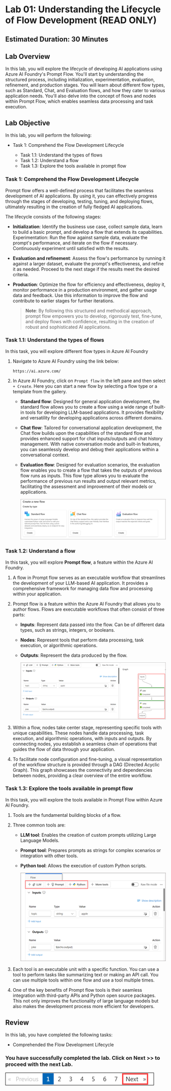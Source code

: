 # Lab 01: Understanding the Lifecycle of Flow Development (READ ONLY)

## Estimated Duration: 30 Minutes

## Lab Overview
In this lab, you will explore the lifecycle of developing AI applications using Azure AI Foundry's Prompt Flow. You'll start by understanding the structured process, including initialization, experimentation, evaluation, refinement, and production stages. You will learn about different flow types, such as Standard, Chat, and Evaluation flows, and how they cater to various application needs. You'll also delve into the concept of flows and nodes within Prompt Flow, which enables seamless data processing and task execution.

## Lab Objective

In this lab, you will perform the following:
- Task 1: Comprehend the Flow Development Lifecycle
     
     - Task 1.1: Understand the types of flows  
     - Task 1.2: Understand a flow  
     - Task 1.3: Explore the tools available in prompt flow
  
### Task 1: Comprehend the Flow Development Lifecycle

Prompt flow offers a well-defined process that facilitates the seamless development of AI applications. By using it, you can effectively progress through the stages of developing, testing, tuning, and deploying flows, ultimately resulting in the creation of fully fledged AI applications.

The lifecycle consists of the following stages:

- **Initialization**: Identify the business use case, collect sample data, learn to build a basic prompt, and develop a flow that extends its capabilities.
Experimentation: Run the flow against sample data, evaluate the prompt's performance, and iterate on the flow if necessary. Continuously experiment until satisfied with the results.
- **Evaluation and refinement**: Assess the flow's performance by running it against a larger dataset, evaluate the prompt's effectiveness, and refine it as needed. Proceed to the next stage if the results meet the desired criteria.
- **Production**: Optimize the flow for efficiency and effectiveness, deploy it, monitor performance in a production environment, and gather usage data and feedback. Use this information to improve the flow and contribute to earlier stages for further iterations.

  >**Note**: By following this structured and methodical approach, prompt flow empowers you to develop, rigorously test, fine-tune, and deploy flows with confidence, resulting in the creation of robust and sophisticated AI applications.

### Task 1.1: Understand the types of flows

In this task, you will explore different flow types in Azure AI Foundry
1. Navigate to Azure AI Foundry using the link below:
    ```
    https://ai.azure.com/
    ```
1. In Azure AI Foundry, click on `Prompt flow` in the left pane and then select `+ Create`. Here you can start a new flow by selecting a flow type or a template from the gallery.

   - **Standard flow**: Designed for general application development, the standard flow allows you to create a flow using a wide range of built-in tools for developing LLM-based applications. It provides flexibility and versatility for developing applications across different domains.
   - **Chat flow**: Tailored for conversational application development, the Chat flow builds upon the capabilities of the standard flow and provides enhanced support for chat inputs/outputs and chat history management. With native conversation mode and built-in features, you can seamlessly develop and debug their applications within a conversational context.
   - **Evaluation flow**: Designed for evaluation scenarios, the evaluation flow enables you to create a flow that takes the outputs of previous flow runs as inputs. This flow type allows you to evaluate the performance of previous run results and output relevant metrics, facilitating the assessment and improvement of their models or applications.

     ![](./media/image-48.png)

### Task 1.2: Understand a flow
In this task, you will explore **Prompt flow**, a feature within the Azure AI Foundry.

1. A flow in Prompt flow serves as an executable workflow that streamlines the development of your LLM-based AI application. It provides a comprehensive framework for managing data flow and processing within your application.

1. Prompt flow is a feature within the Azure AI Foundry that allows you to author flows. Flows are executable workflows that often consist of three parts:

    - **Inputs**: Represent data passed into the flow. Can be of different data types, such as strings, integers, or booleans.
    - **Nodes**: Represent tools that perform data processing, task execution, or algorithmic operations.
    - **Outputs**: Represent the data produced by the flow.

      ![](./media/image-49.png)
      
1. Within a flow, nodes take center stage, representing specific tools with unique capabilities. These nodes handle data processing, task execution, and algorithmic operations, with inputs and outputs. By connecting nodes, you establish a seamless chain of operations that guides the flow of data through your application.

1. To facilitate node configuration and fine-tuning, a visual representation of the workflow structure is provided through a DAG (Directed Acyclic Graph). This graph showcases the connectivity and dependencies between nodes, providing a clear overview of the entire workflow.

### Task 1.3: Explore the tools available in prompt flow

In this task, you will explore the tools available in Prompt Flow within Azure AI Foundry.

1. Tools are the fundamental building blocks of a flow.

1. Three common tools are:

    - **LLM tool**: Enables the creation of custom prompts utilizing Large Language Models.
    - **Prompt tool**: Prepares prompts as strings for complex scenarios or integration with other tools.
    - **Python tool**: Allows the execution of custom Python scripts.
    
      ![](./media/image-50.png)
   
1. Each tool is an executable unit with a specific function. You can use a tool to perform tasks like summarizing text or making an API call. You can use multiple tools within one flow and use a tool multiple times.

1. One of the key benefits of Prompt flow tools is their seamless integration with third-party APIs and Python open source packages. This not only improves the functionality of large language models but also makes the development process more efficient for developers.
   
## Review
In this lab, you have completed the following tasks:
- Comprehended the Flow Development Lifecycle

### You have successfully completed the lab. Click on **Next >>** to proceed with the next Lab.

![](./media/9-7-next.png)
